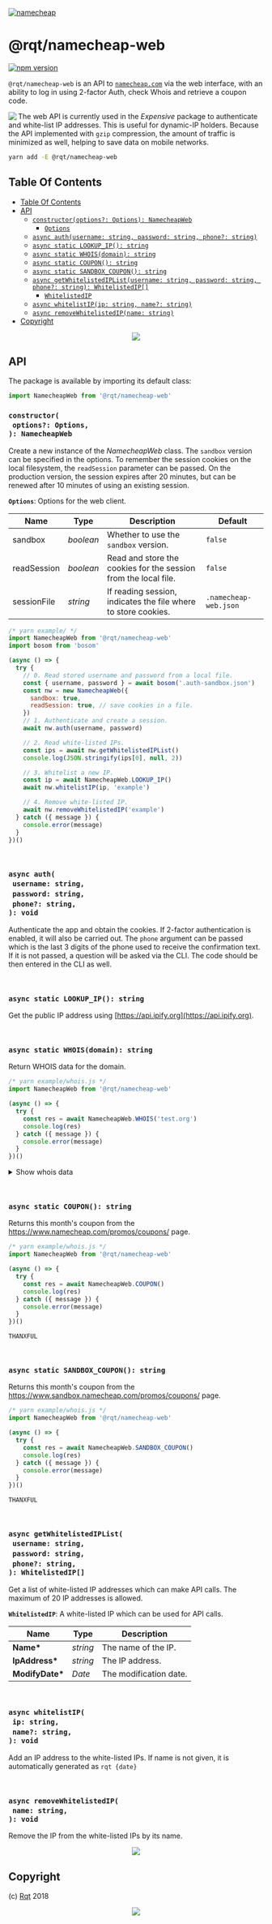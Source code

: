 [![namecheap](https://raw.githubusercontent.com/rqt/namecheap-web/HEAD/images/nc.gif)](https://nameexpensive.com)

# @rqt/namecheap-web

[![npm version](https://badge.fury.io/js/%40rqt%2Fnamecheap-web.svg)](https://npmjs.org/package/@rqt/namecheap-web)

`@rqt/namecheap-web` is an API to [`namecheap.com`](https://nameexpensive.com) via the web interface, with an ability to log in using 2-factor Auth, check Whois and retrieve a coupon code.

<a href="https://github.com/artdecocode/expensive"><img src="https://raw.github.com/rqt/namecheap-web/master/images/Expensive.svg?sanitize=true" align="left"></a>The web API is currently used in the _Expensive_ package to authenticate and white-list IP addresses. This is useful for dynamic-IP holders. Because the API implemented with `gzip` compression, the amount of traffic is minimized as well, helping to save data on mobile networks.

```sh
yarn add -E @rqt/namecheap-web
```

## Table Of Contents

- [Table Of Contents](#table-of-contents)
- [API](#api)
  * [`constructor(options?: Options): NamecheapWeb`](#constructoroptions-options-namecheapweb)
    * [`Options`](#type-options)
  * [`async auth(username: string, password: string, phone?: string)`](#async-authusername-stringpassword-stringphone-string-void)
  * [`async static LOOKUP_IP(): string`](#async-static-lookup_ip-string)
  * [`async static WHOIS(domain): string`](#async-static-whoisdomain-string)
  * [`async static COUPON(): string`](#async-static-coupon-string)
  * [`async static SANDBOX_COUPON(): string`](#async-static-sandbox_coupon-string)
  * [`async getWhitelistedIPList(username: string, password: string, phone?: string): WhitelistedIP[]`](#async-getwhitelistediplistusername-stringpassword-stringphone-string-whitelistedip)
    * [`WhitelistedIP`](#type-whitelistedip)
  * [`async whitelistIP(ip: string, name?: string)`](#async-whitelistipip-stringname-string-void)
  * [`async removeWhitelistedIP(name: string)`](#async-removewhitelistedipname-string-void)
- [Copyright](#copyright)

<p align="center"><a href="#table-of-contents"><img src=".documentary/section-breaks/0.svg?sanitize=true"></a></p>

## API

The package is available by importing its default class:

```js
import NamecheapWeb from '@rqt/namecheap-web'
```

### `constructor(`<br/>&nbsp;&nbsp;`options?: Options,`<br/>`): NamecheapWeb`

Create a new instance of the _NamecheapWeb_ class. The `sandbox` version can be specified in the options. To remember the session cookies on the local filesystem, the `readSession` parameter can be passed. On the production version, the session expires after 20 minutes, but can be renewed after 10 minutes of using an existing session.

__<a name="type-options">`Options`</a>__: Options for the web client.

|    Name     |   Type    |                           Description                           |        Default        |
| ----------- | --------- | --------------------------------------------------------------- | --------------------- |
| sandbox     | _boolean_ | Whether to use the `sandbox` version.                           | `false`               |
| readSession | _boolean_ | Read and store the cookies for the session from the local file. | `false`               |
| sessionFile | _string_  | If reading session, indicates the file where to store cookies.  | `.namecheap-web.json` |

```js
/* yarn example/ */
import NamecheapWeb from '@rqt/namecheap-web'
import bosom from 'bosom'

(async () => {
  try {
    // 0. Read stored username and password from a local file.
    const { username, password } = await bosom('.auth-sandbox.json')
    const nw = new NamecheapWeb({
      sandbox: true,
      readSession: true, // save cookies in a file.
    })
    // 1. Authenticate and create a session.
    await nw.auth(username, password)

    // 2. Read white-listed IPs.
    const ips = await nw.getWhitelistedIPList()
    console.log(JSON.stringify(ips[0], null, 2))

    // 3. Whitelist a new IP.
    const ip = await NamecheapWeb.LOOKUP_IP()
    await nw.whitelistIP(ip, 'example')

    // 4. Remove white-listed IP.
    await nw.removeWhitelistedIP('example')
  } catch ({ message }) {
    console.error(message)
  }
})()
```

<p align="center"><a href="#table-of-contents"><img src=".documentary/section-breaks/1.svg?sanitize=true" width="15"></a></p>

### `async auth(`<br/>&nbsp;&nbsp;`username: string,`<br/>&nbsp;&nbsp;`password: string,`<br/>&nbsp;&nbsp;`phone?: string,`<br/>`): void`

Authenticate the app and obtain the cookies. If 2-factor authentication is enabled, it will also be carried out. The `phone` argument can be passed which is the last 3 digits of the phone used to receive the confirmation text. If it is not passed, a question will be asked via the CLI. The code should be then entered in the CLI as well.

<p align="center"><a href="#table-of-contents"><img src=".documentary/section-breaks/2.svg?sanitize=true" width="15"></a></p>

### `async static LOOKUP_IP(): string`

Get the public IP address using [https://api.ipify.org](https://api.ipify.org).

<p align="center"><a href="#table-of-contents"><img src=".documentary/section-breaks/3.svg?sanitize=true" width="15"></a></p>

### `async static WHOIS(domain): string`

Return WHOIS data for the domain.

```js
/* yarn example/whois.js */
import NamecheapWeb from '@rqt/namecheap-web'

(async () => {
  try {
    const res = await NamecheapWeb.WHOIS('test.org')
    console.log(res)
  } catch ({ message }) {
    console.error(message)
  }
})()
```

<details>
<summary>Show whois data</summary>

```
Domain Name: TEST.ORG
Registry Domain ID: D380528-LROR
Registrar WHOIS Server: whois.psi-usa.info
Registrar URL: http://www.psi-usa.info
Updated Date: 2018-07-27T01:28:31Z
Creation Date: 1997-07-27T04:00:00Z
Registry Expiry Date: 2019-07-26T04:00:00Z
Registrar Registration Expiration Date:
Registrar: PSI-USA, Inc. dba Domain Robot
Registrar IANA ID: 151
Registrar Abuse Contact Email: domain-abuse@psi-usa.info
Registrar Abuse Contact Phone: +49.94159559482
Reseller:
Domain Status: clientTransferProhibited https://icann.org/epp#clientTransferProhibited
Registrant Organization: TMT Teleservice GmbH &amp; Co.KG
Registrant State/Province: Bayern
Registrant Country: DE
Name Server: NS0.TMT.DE
Name Server: NS4.TMT.DE
Name Server: NS3.TMT.DE
Name Server: NS2.TMT.DE
Name Server: NS1.TMT.DE
DNSSEC: unsigned
URL of the ICANN Whois Inaccuracy Complaint Form https://www.icann.org/wicf/)
&gt;&gt;&gt; Last update of WHOIS database: 2018-11-16T01:54:10Z
```
</details>

<p align="center"><a href="#table-of-contents"><img src=".documentary/section-breaks/4.svg?sanitize=true" width="15"></a></p>

### `async static COUPON(): string`

Returns this month's coupon from the https://www.namecheap.com/promos/coupons/ page.

```js
/* yarn example/whois.js */
import NamecheapWeb from '@rqt/namecheap-web'

(async () => {
  try {
    const res = await NamecheapWeb.COUPON()
    console.log(res)
  } catch ({ message }) {
    console.error(message)
  }
})()
```
```
THANXFUL
```

<p align="center"><a href="#table-of-contents"><img src=".documentary/section-breaks/5.svg?sanitize=true" width="15"></a></p>

### `async static SANDBOX_COUPON(): string`

Returns this month's coupon from the https://www.sandbox.namecheap.com/promos/coupons/ page.

```js
/* yarn example/whois.js */
import NamecheapWeb from '@rqt/namecheap-web'

(async () => {
  try {
    const res = await NamecheapWeb.SANDBOX_COUPON()
    console.log(res)
  } catch ({ message }) {
    console.error(message)
  }
})()
```
```
THANXFUL
```

<p align="center"><a href="#table-of-contents"><img src=".documentary/section-breaks/6.svg?sanitize=true" width="15"></a></p>

### `async getWhitelistedIPList(`<br/>&nbsp;&nbsp;`username: string,`<br/>&nbsp;&nbsp;`password: string,`<br/>&nbsp;&nbsp;`phone?: string,`<br/>`): WhitelistedIP[]`

Get a list of white-listed IP addresses which can make API calls. The maximum of 20 IP addresses is allowed.

__<a name="type-whitelistedip">`WhitelistedIP`</a>__: A white-listed IP which can be used for API calls.

|      Name       |   Type   |      Description       |
| --------------- | -------- | ---------------------- |
| __Name*__       | _string_ | The name of the IP.    |
| __IpAddress*__  | _string_ | The IP address.        |
| __ModifyDate*__ | _Date_   | The modification date. |

<p align="center"><a href="#table-of-contents"><img src=".documentary/section-breaks/7.svg?sanitize=true" width="15"></a></p>

### `async whitelistIP(`<br/>&nbsp;&nbsp;`ip: string,`<br/>&nbsp;&nbsp;`name?: string,`<br/>`): void`

Add an IP address to the white-listed IPs. If name is not given, it is automatically generated as `rqt {date}`

<p align="center"><a href="#table-of-contents"><img src=".documentary/section-breaks/8.svg?sanitize=true" width="15"></a></p>

### `async removeWhitelistedIP(`<br/>&nbsp;&nbsp;`name: string,`<br/>`): void`

Remove the IP from the white-listed IPs by its name.

<p align="center"><a href="#table-of-contents"><img src=".documentary/section-breaks/9.svg?sanitize=true"></a></p>


## Copyright

(c) [Rqt][1] 2018

[1]: https://rqt.biz

<p align="center"><a href="#table-of-contents"><img src=".documentary/section-breaks/-1.svg?sanitize=true"></a></p>